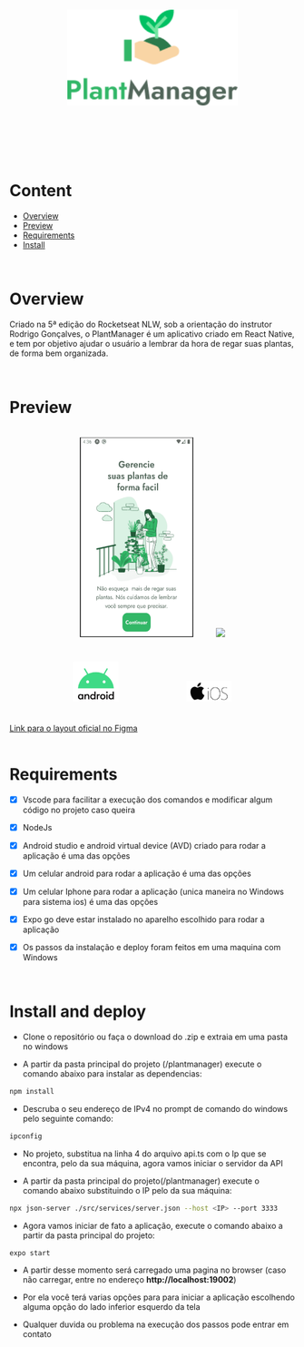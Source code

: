 <h1 align="center">
   <img src="Documentacao/GitReadMe/logo.png?raw=true" width="300" />
</h1>
<br><br><br><br>

# Content
- [Overview](#overview)
- [Preview](#preview)
- [Requirements](#requirements)
- [Install](#install-and-deploy)
<br>

# Overview

<p>Criado na 5ª edição do Rocketseat NLW, sob a orientação do instrutor Rodrigo Gonçalves, o PlantManager é um aplicativo criado em
React Native, e tem por objetivo ajudar o usuário a lembrar da hora de regar suas plantas, de forma bem organizada.</p>
<br>

# Preview

<div>
<div align="center">
   <br>
   <img src="Documentacao/GitReadMe/android.gif" width="200" height="352"  />
   &nbsp;&nbsp;&nbsp;&nbsp;&nbsp;&nbsp;&nbsp;&nbsp;
   <img src="Documentacao/GitReadMe/iphone5s.gif" width="200" />
</div>
   <br>
    <div align="center">
       <h3>
          <img src="Documentacao/GitReadMe/androidLogo.png?raw=true" width="80" />
          &nbsp;&nbsp;&nbsp;&nbsp;&nbsp;&nbsp;&nbsp;&nbsp;&nbsp;&nbsp;&nbsp;&nbsp;&nbsp;&nbsp;
          &nbsp;&nbsp;&nbsp;&nbsp;&nbsp;&nbsp;&nbsp;&nbsp;&nbsp;&nbsp;&nbsp;&nbsp;&nbsp;&nbsp;
          <img src="Documentacao/GitReadMe/iosLogo.jpg?raw=true" width="80" /> 
   </div>
   <br>
   <a href="https://www.figma.com/file/IhQRtrOZdu3TrvkPYREzOy/PlantManager/duplicate?node-id=0%3A1">Link para o layout oficial no Figma</a>
</div>
<br>

# Requirements

- [x] Vscode para facilitar a execução dos comandos e modificar algum código no projeto caso queira
- [x] NodeJs
- [x] Android studio e android virtual device (AVD) criado para rodar a aplicação é uma das opções
- [x] Um celular android para rodar a aplicação é uma das opções
- [x] Um celular Iphone para rodar a aplicação (unica maneira no Windows para sistema ios) é uma das opções
- [x] Expo go deve estar instalado no aparelho escolhido para rodar a aplicação
- [x] Os passos da instalação e deploy foram feitos em uma maquina com Windows 


<br>

# Install and deploy

* Clone o repositório ou faça o download do .zip e extraia em uma pasta no windows

* A partir da pasta principal do projeto (/plantmanager) execute o comando abaixo para instalar as dependencias:
```bash
npm install
```
* Descruba o seu endereço de IPv4 no prompt de comando do windows pelo seguinte comando: 
```bash
ipconfig
```
* No projeto, substitua na linha 4 do arquivo api.ts com o Ip que se encontra, pelo da sua máquina, agora vamos iniciar o servidor da API

* A partir da pasta principal do projeto(/plantmanager) execute o comando abaixo substituindo o IP pelo da sua máquina:
```bash
npx json-server ./src/services/server.json --host <IP> --port 3333
```
* Agora vamos iniciar de fato a aplicação, execute o comando abaixo a partir da pasta principal do projeto:
```bash
expo start
```

* A partir desse momento será carregado uma pagina no browser (caso não carregar, entre no endereço <strong> http://localhost:19002</strong>)

* Por ela você terá varias opções para para iniciar a aplicação escolhendo alguma opção do lado inferior esquerdo da tela

* Qualquer duvida ou problema na execução dos passos pode entrar em contato

